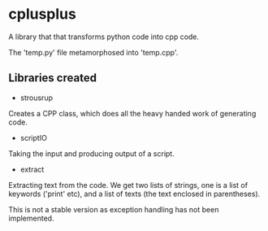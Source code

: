 # cplusplus

A library that that transforms python code into cpp code.

The 'temp.py' file metamorphosed into 'temp.cpp'.

## Libraries created

* strousrup

Creates a CPP class, which does all the heavy handed work of generating code.

* scriptIO

Taking the input and producing output of a script.

* extract

Extracting text from the code. We get two lists of strings, one is a list of keywords ('print' etc), 
and a list of texts (the text enclosed in parentheses).

This is not a stable version as exception handling has not been implemented.
